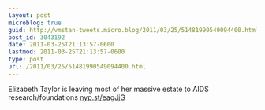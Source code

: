 ```yaml
---
layout: post
microblog: true
guid: http://vmstan-tweets.micro.blog/2011/03/25/51481990549094400.html
post_id: 3043192
date: 2011-03-25T21:13:57-0600
lastmod: 2011-03-25T21:13:57-0600
type: post
url: /2011/03/25/51481990549094400.html
---
```

Elizabeth Taylor is leaving most of her massive estate to AIDS research/foundations [nyp.st/eagJjG](http://nyp.st/eagJjG)
